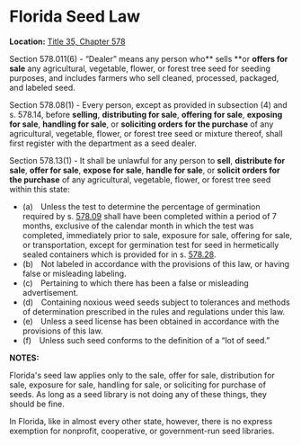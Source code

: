 # Florida Seed Law

**Location:** [Title 35, Chapter 578](http://www.flsenate.gov/Laws/Statutes/2012/Chapter578)

Section 578.011(6) - “Dealer” means any person who** sells **or **offers for sale** any agricultural, vegetable, flower, or forest tree seed for seeding purposes, and includes farmers who sell cleaned, processed, packaged, and labeled seed.

Section 578.08(1) - Every person, except as provided in subsection (4) and s. 578.14, before **selling**, **distributing for sale**, **offering for sale**, **exposing for sale**, **handling for sale**, or **soliciting orders for the purchase** of any agricultural, vegetable, flower, or forest tree seed or mixture thereof, shall first register with the department as a seed dealer.

Section 578.13(1) - It shall be unlawful for any person to **sell**, **distribute for sale**, **offer for sale**, **expose for sale**, **handle for sale**, or **solicit orders for the purchase** of any agricultural, vegetable, flower, or forest tree seed within this state:

*   (a) Unless the test to determine the percentage of germination required by s. <u>[578.09](http://www.flsenate.gov/Laws/Statutes/2012/578.09)</u> shall have been completed within a period of 7 months, exclusive of the calendar month in which the test was completed, immediately prior to sale, exposure for sale, offering for sale, or transportation, except for germination test for seed in hermetically sealed containers which is provided for in s. <u>[578.28](http://www.flsenate.gov/Laws/Statutes/2012/578.28)</u>.
*   (b) Not labeled in accordance with the provisions of this law, or having false or misleading labeling.
*   (c) Pertaining to which there has been a false or misleading advertisement.
*   (d) Containing noxious weed seeds subject to tolerances and methods of determination prescribed in the rules and regulations under this law.
*   (e) Unless a seed license has been obtained in accordance with the provisions of this law.
*   (f) Unless such seed conforms to the definition of a “lot of seed.”

**NOTES:**

Florida's seed law applies only to the sale, offer for sale, distribution for sale, exposure for sale, handling for sale, or soliciting for purchase of seeds. As long as a seed library is not doing any of these things, they should be fine.

In Florida, like in almost every other state, however, there is no express exemption for nonprofit, cooperative, or government-run seed libraries.